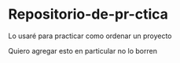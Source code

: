 # Repositorio-de-pr-ctica
Lo usaré para practicar como ordenar un proyecto

Quiero agregar esto en particular no lo borren